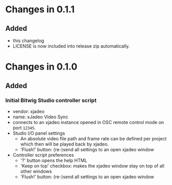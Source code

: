 # Changes in 0.1.1

## Added

- this changelog
- LICENSE is now included into release zip automatically.

# Changes in 0.1.0

## Added

### Initial Bitwig Studio controller script
  - vendor: xjadeo
  - name: xJadeo Video Sync
  - connects to an xjadeo instance opened in OSC remote control mode on port `12345`.
  - Studio I/O panel settings
    - An absolute video file path and frame rate can be defined per project which then will be played back by xjadeo.
    - 'Flush!' button: (re-)send all settings to an open xjadeo window
  - Controller script preferences
    - '?' button opens the help HTML
    - 'Keep on top' checkbox: makes the xjadeo window stay on top of all other windows
    - 'Flush!' button: (re-)send all settings to an open xjadeo window
